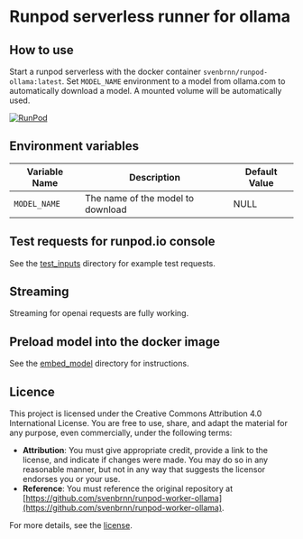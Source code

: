 # Runpod serverless runner for ollama

## How to use

Start a runpod serverless with the docker container ``svenbrnn/runpod-ollama:latest``. Set ``MODEL_NAME`` environment to a model from ollama.com to automatically download a model.
A mounted volume will be automatically used.

[![RunPod](https://api.runpod.io/badge/SvenBrnn/runpod-worker-ollama)](https://www.runpod.io/console/hub/SvenBrnn/runpod-worker-ollama)

## Environment variables

| Variable Name | Description                              | Default Value       |
|---------------|------------------------------------------|---------------------|
| `MODEL_NAME`  | The name of the model to download        | NULL                |

## Test requests for runpod.io console

See the [test_inputs](./test_inputs) directory for example test requests. 


## Streaming

Streaming for openai requests are fully working.

## Preload model into the docker image

See the [embed_model](./embed_model/) directory for instructions.

## Licence

This project is licensed under the Creative Commons Attribution 4.0 International License. You are free to use, share, and adapt the material for any purpose, even commercially, under the following terms:

- **Attribution**: You must give appropriate credit, provide a link to the license, and indicate if changes were made. You may do so in any reasonable manner, but not in any way that suggests the licensor endorses you or your use.
- **Reference**: You must reference the original repository at [https://github.com/svenbrnn/runpod-worker-ollama](https://github.com/svenbrnn/runpod-worker-ollama).

For more details, see the [license](https://creativecommons.org/licenses/by/4.0/).